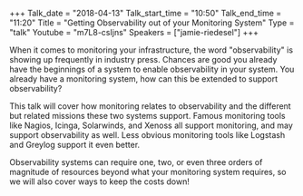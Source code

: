 +++
Talk_date = "2018-04-13"
Talk_start_time = "10:50"
Talk_end_time = "11:20"
Title = "Getting Observability out of your Monitoring System"
Type = "talk"
Youtube = "m7L8-csIjns"
Speakers = ["jamie-riedesel"]
+++

When it comes to monitoring your infrastructure, the word "observability" is showing up frequently in industry press. Chances are good you already have the beginnings of a system to enable observability in your system. You already have a monitoring system, how can this be extended to support observability?

This talk will cover how monitoring relates to observability and the different but related missions these two systems support. Famous monitoring tools like Nagios, Icinga, Solarwinds, and Xenoss all support monitoring, and may support observability as well. Less obvious monitoring tools like Logstash and Greylog support it even better.

Observability systems can require one, two, or even three orders of magnitude of resources beyond what your monitoring system requires, so we will also cover ways to keep the costs down!
